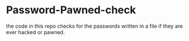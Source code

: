 # Password-Pawned-check
the code in this repo checks for the passwords written in a file if they are ever hacked or pawned.
